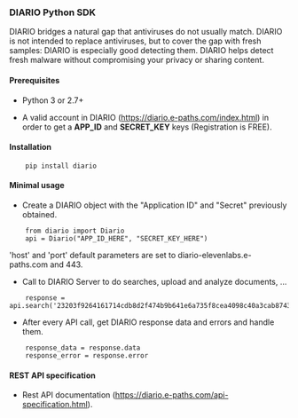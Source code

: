 ### DIARIO Python SDK ###

DIARIO bridges a natural gap that antiviruses do not usually match. DIARIO is not intended to replace antiviruses, but to cover the gap with fresh samples: DIARIO is especially good detecting them. DIARIO helps detect fresh malware without compromising your privacy or sharing content.



#### Prerequisites ####

* Python 3 or 2.7+


* A valid account in DIARIO (https://diario.e-paths.com/index.html) in order to get a **APP_ID** and **SECRET_KEY** keys (Registration is FREE).


#### Installation ####

```
    pip install diario
```


#### Minimal usage ####


* Create a DIARIO object with the "Application ID" and "Secret" previously obtained.
```
    from diario import Diario
	api = Diario("APP_ID_HERE", "SECRET_KEY_HERE")
```

'host' and 'port' default parameters are set to diario-elevenlabs.e-paths.com and 443.


* Call to DIARIO Server to do searches, upload and analyze documents, ...
```
	response = api.search('23203f9264161714cdb8d2f474b9b641e6a735f8cea4098c40a3cab87439d749')
```

* After every API call, get DIARIO response data and errors and handle them.
```
	response_data = response.data
	response_error = response.error
```

#### REST API specification ####

* Rest API documentation (https://diario.e-paths.com/api-specification.html).
